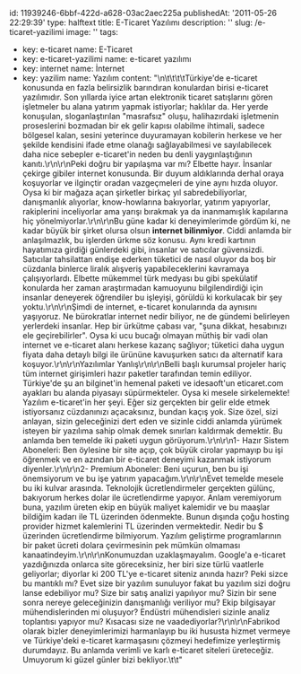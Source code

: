 id: 11939246-6bbf-422d-a628-03ac2aec225a
publishedAt: '2011-05-26 22:29:39'
type: halftext
title: E-Ticaret Yazılımı
description: ''
slug: /e-ticaret-yazilimi
image: ''
tags:
  - key: e-ticaret
    name: E-Ticaret
  - key: e-ticaret-yazilimi
    name: e-ticaret yazılımı
  - key: internet
    name: İnternet
  - key: yazilim
    name: Yazılım
content: "\n\t\t\t\tTürkiye'de e-ticaret konusunda en fazla belirsizlik barındıran konulardan birisi e-ticaret yazılımıdır. Son yıllarda iyice artan elektronik ticaret satışlarını gören işletmeler bu alana yatırım yapmak istiyorlar; haklılar da. Her yerde konuşulan, sloganlaştırılan \"masrafsız\" oluşu, halihazırdaki işletmenin proseslerini bozmadan bir ek gelir kapısı olabilme ihtimali, sadece bölgesel kalan, sesini yeterince duyuramayan kobilerin herkese ve her şekilde kendisini ifade etme olanağı sağlayabilmesi ve sayılabilecek daha nice sebepler e-ticaret'in neden bu denli yaygınlaştığının kanıtı.\r\n\r\nPeki doğru bir yapılaşma var mı? Elbette hayır. İnsanlar çekirge gibiler internet konusunda. Bir duyum aldıklarında derhal oraya koşuyorlar ve ilginçtir oradan vazgeçmeleri de yine aynı hızda oluyor. Oysa ki bir mağaza açan şirketler birkaç yıl sabredebiliyorlar, danışmanlık alıyorlar, know-howlarına bakıyorlar, yatırım yapıyorlar, rakiplerini inceliyorlar ama yarışı bırakmak ya da inanmamışlık kapılarına hiç yönelmiyorlar.\r\n\r\nBu güne kadar ki deneyimlerimde gördüm ki, ne kadar büyük bir şirket olursa olsun <strong>internet bilinmiyor</strong>. Ciddi anlamda bir anlaşılmazlık, bu işlerden ürkme söz konusu. Aynı kredi kartının hayatımıza girdiği günlerdeki gibi, insanlar ve satıcılar güvensizdi. Satıcılar tahsilattan endişe ederken tüketici de nasıl oluyor da boş bir cüzdanla binlerce liralık alışveriş yapabileceklerini kavramaya çalışıyorlardı. Elbette mükemmel türk medyası bu gibi spekülatif konularda her zaman araştırmadan kamuoyunu bilgilendirdiği için insanlar deneyerek öğrendiler bu işleyişi, görüldü ki korkulacak bir şey yoktu.\r\n\r\nŞimdi de internet, e-ticaret konularında da aynısını yaşıyoruz. Ne bürokratlar internet nedir biliyor, ne de gündemi belirleyen yerlerdeki insanlar. Hep bir ürkütme çabası var, \"şuna dikkat, hesabınızı ele geçirebilirler\". Oysa ki ucu bucağı olmayan müthiş bir vadi olan internet ve e-ticaret alanı herkese kazanç sağlıyor; tüketici daha uygun fiyata daha detaylı bilgi ile ürününe kavuşurken satıcı da alternatif kara koşuyor.\r\n\r\nYazılımlar Yanlış\r\n\r\nBelli başlı kurumsal projeler hariç tüm internet girişimleri hazır paketler tarafından temin ediliyor. Türkiye'de şu an bilginet'in hemenal paketi ve idesaoft'un eticaret.com ayakları bu alanda piyasayı süpürmekteler. Oysa ki mesele sirkelemekte! Yazılım e-ticaret'in her şeyi. Eğer siz gerçekten bir gelir elde etmek istiyorsanız cüzdanınızı açacaksınız, bundan kaçış yok. Size özel, sizi anlayan, sizin geleceğinizi dert eden ve sizinle ciddi anlamda yürümek isteyen bir yazılıma sahip olmak demek sınırları kaldırmak demektir. Bu anlamda ben temelde iki paketi uygun görüyorum.\r\n\r\n1- Hazır Sistem Aboneleri: Ben öylesine bir site açıp, çok büyük cirolar yapmayıp bu işi öğrenmek ve en azından bir e-ticaret deneyimi kazanmak istiyorum diyenler.\r\n\r\n2- Premium Aboneler: Beni uçurun, ben bu işi önemsiyorum ve bu işe yatırım yapacağım.\r\n\r\nEvet temelde mesele bu iki kulvar arasında. Teknolojik ücretlendirmeler gerçekten gülünç, bakıyorum herkes dolar ile ücretlendirme yapıyor. Anlam veremiyorum buna, yazılım üreten ekip en büyük maliyet kalemidir ve bu maaşlar bildiğim kadarı ile TL üzerinden ödenmekte. Bunun dışında çoğu hosting provider hizmet kalemlerini TL üzerinden vermektedir. Nedir bu $ üzerinden ücretlendirme bilmiyorum. Yazılım geliştirme programlarının bir paket ücreti dolara çevirmesinin pek mümkün olmaması kanaatindeyim.\r\n\r\nKonumuzdan uzaklaşmayalım. Google'a e-ticaret yazdığınızda onlarca site göreceksiniz, her biri size türlü vaatlerle geliyorlar; diyorlar ki 200 TL'ye e-ticaret siteniz anında hazır? Peki sizce bu mantıklı mı? Evet size bir yazılım sunuluyor fakat bu yazılım sizi doğru lanse edebiliyor mu? Size bir satış analizi yapılıyor mu? Sizin bir sene sonra nereye geleceğinizin danışmanlığı veriliyor mu? Ekip bilgisayar mühendislerinden mi oluşuyor? Endüstri mühendisleri sizinle analiz toplantısı yapıyor mu? Kısacası size ne vaadediyorlar?\r\n\r\nFabrikod olarak bizler deneyimlerimizi harmanlayıp bu iki hususta hizmet vermeye ve Türkiye'deki e-ticaret karmaşasını çözmeyi hedefimize yerleştirmiş durumdayız. Bu anlamda verimli ve karlı e-ticaret siteleri üreteceğiz. Umuyorum ki güzel günler bizi bekliyor.\t\t"
